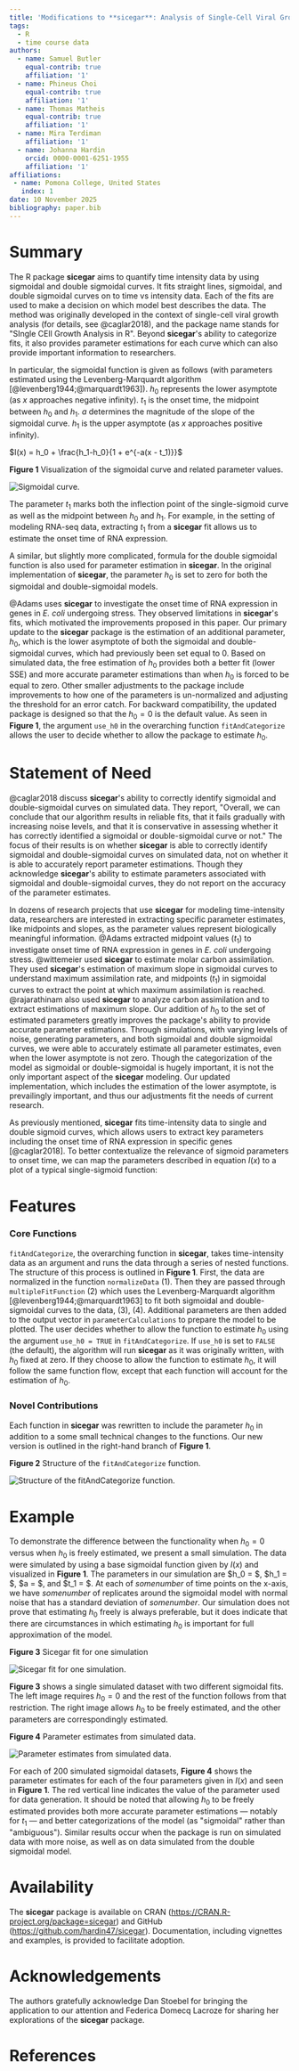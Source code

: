 ```yaml
---
title: 'Modifications to **sicegar**: Analysis of Single-Cell Viral Growth Curves'
tags:
  - R
  - time course data
authors:
  - name: Samuel Butler
    equal-contrib: true 
    affiliation: '1'
  - name: Phineus Choi
    equal-contrib: true 
    affiliation: '1'
  - name: Thomas Matheis
    equal-contrib: true 
    affiliation: '1'
  - name: Mira Terdiman
    affiliation: '1'
  - name: Johanna Hardin
    orcid: 0000-0001-6251-1955
    affiliation: '1'
affiliations:
 - name: Pomona College, United States
   index: 1
date: 10 November 2025
bibliography: paper.bib
---
```


# Summary

The R package **sicegar** aims to quantify time intensity data by using sigmoidal and double sigmoidal curves.
It fits straight lines, sigmoidal, and double sigmoidal curves on to time vs intensity data.
Each of the fits are used to make a decision on which model best describes the data. 
The method was originally developed in the context of single-cell viral growth analysis (for details, see @caglar2018), and the package name stands for "SIngle CEll Growth Analysis in R". 
Beyond **sicegar**'s ability to categorize fits, it also provides parameter estimations for each curve which can also provide important information to researchers. 

In particular, the sigmoidal function is given as follows (with parameters estimated using the Levenberg-Marquardt algorithm [@levenberg1944;@marquardt1963]).
$h_0$ represents the lower asymptote (as $x$ approaches negative infinity).
$t_1$ is the onset time, the midpoint between $h_0$ and $h_1$.
$a$ determines the magnitude of the slope of the sigmoidal curve.
$h_1$ is the upper asymptote (as $x$ approaches positive infinity).


$I(x) = h_0 + \frac{h_1-h_0}{1 + e^{-a(x - t_1)}}$

**Figure 1** Visualization of the sigmoidal curve and related parameter values.

![Sigmoidal curve.](images/sigmoidal_curve.png)

The parameter $t_1$ marks both the inflection point of the single-sigmoid curve as well as the midpoint between $h_0$ and $h_1.$ 
For example, in the setting of modeling RNA-seq data, extracting $t_1$ from a **sicegar** fit allows us to estimate the onset time of RNA expression.

A similar, but slightly more complicated, formula for the double sigmoidal function is also used for parameter estimation in **sicegar**.
In the original implementation of **sicegar**, the parameter $h_0$ is set to zero for both the sigmoidal and double-sigmoidal models.

@Adams uses **sicegar** to investigate the onset time of RNA expression in genes in *E. coli* undergoing stress. 
They observed limitations in **sicegar**'s fits, which motivated the improvements proposed in this paper. 
Our primary update to the **sicegar** package is the estimation of an additional parameter, $h_0$, which is the lower asymptote of both the sigmoidal and double-sigmoidal curves, which had previously been set equal to 0.
Based on simulated data, the free estimation of $h_0$ provides both a better fit (lower SSE) and more accurate parameter estimations than when $h_0$ is forced to be equal to zero. 
Other smaller adjustments to the package include improvements to how one of the parameters is un-normalized and adjusting the threshold for an error catch. 
For backward compatibility, the updated package is designed so that the $h_0 = 0$ is the default value.
As seen in **Figure 1**, the argument `use_h0` in the overarching function `fitAndCategorize` allows the user to decide whether to allow the package to estimate $h_0$.


# Statement of Need

@caglar2018 discuss **sicegar**'s ability to correctly identify sigmoidal and double-sigmoidal curves on simulated data.
They report, "Overall, we can conclude that our algorithm results in reliable fits, that it fails gradually with increasing noise levels, and that it is conservative in assessing whether it has correctly identified a sigmoidal or double-sigmoidal curve or not."
The focus of their results is on whether **sicegar** is able to correctly identify sigmoidal and double-sigmoidal curves on simulated data, not on whether it is able to accurately report parameter estimations.
Though they acknowledge **sicegar**'s ability to estimate parameters associated with sigmoidal and double-sigmoidal curves, they do not report on the accuracy of the parameter estimates.


In dozens of research projects that use **sicegar** for modeling time-intensity data, researchers are interested in extracting specific parameter estimates, like midpoints and slopes, as the parameter values represent biologically meaningful information.
@Adams extracted midpoint values ($t_1$) to investigate onset time of RNA expression in genes in *E. coli* undergoing stress.
@wittemeier used **sicegar** to estimate molar carbon assimilation. 
They used **sicegar**'s estimation of maximum slope in sigmoidal curves to understand maximum assimilation rate, and midpoints ($t_1$) in sigmoidal curves to extract the point at which maximum assimilation is reached. 
@rajarathinam also used **sicegar** to analyze carbon assimilation and to extract estimations of maximum slope.
Our addition of $h_0$ to the set of estimated parameters greatly improves the package's ability to provide accurate parameter estimations.
Through simulations, with varying levels of noise, generating parameters, and both sigmoidal and double sigmoidal curves, we were able to accurately estimate all parameter estimates, even when the lower asymptote is not zero.
Though the categorization of the model as sigmoidal or double-sigmoidal is hugely important, it is not the only important aspect of the **sicegar** modeling.
Our updated implementation, which includes the estimation of the lower asymptote, is prevailingly important, and thus our adjustments fit the needs of current research. 

As previously mentioned, **sicegar** fits time-intensity data to single and double sigmoid curves, which allows users to extract key parameters including the onset time of RNA expression in specific genes [@caglar2018]. 
To better contextualize the relevance of sigmoid parameters to onset time, we can map the parameters described in equation $I(x)$ to a plot of a typical single-sigmoid function:


# Features 

### Core Functions

`fitAndCategorize`, the overarching function in **sicegar**, takes time-intensity data as an argument and runs the data through a series of nested functions.
The structure of this process is outlined in **Figure 1**.
First, the data are normalized in the function `normalizeData` (1).
Then they are passed through `multipleFitFunction` (2) which uses the Levenberg-Marquardt algorithm [@levenberg1944;@marquardt1963] to fit both sigmoidal and double-sigmoidal curves to the data, (3), (4).
Additional parameters are then added to the output vector in `parameterCalculations` to prepare the model to be plotted.
The user decides whether to allow the function to estimate $h_0$ using the argument `use_h0 = TRUE` in `fitAndCategorize`. 
If `use_h0` is set to `FALSE` (the default), the algorithm will run **sicegar** as it was originally written, with $h_0$ fixed at zero.
If they choose to allow the function to estimate $h_0$, it will follow the same function flow, except that each function will account for the estimation of $h_0$.

### Novel Contributions

Each function in **sicegar** was rewritten to include the parameter $h_0$ in addition to a some small technical changes to the functions. 
Our new version is outlined in the right-hand branch of **Figure 1**.

**Figure 2** Structure of the `fitAndCategorize` function.

![Structure of the `fitAndCategorize` function.](images/h0_alg.png)

# Example

To demonstrate the difference between the functionality when $h_0 = 0$ versus when $h_0$ is freely estimated, we present a small simulation.
The data were simulated by using a base sigmoidal function given by $I(x)$ and visualized in **Figure 1**.
The parameters in our simulation are $h_0 = $, $h_1 = $, $a = $, and $t_1 = $.
At each of *somenumber* of time points on the x-axis, we have *somenumber* of replicates around the sigmoidal model with normal noise that has a standard deviation of *somenumber*.
Our simulation does not prove that estimating $h_0$ freely is always preferable, but it does indicate that there are circumstances in which estimating $h_0$ is important for full approximation of the model.

**Figure 3** Sicegar fit for one simulation

![Sicegar fit for one simulation.](images/param_est.png)

**Figure 3** shows a single simulated dataset with two different sigmoidal fits.
The left image requires $h_0 = 0$ and the rest of the function follows from that restriction.
The right image allows $h_0$ to be freely estimated, and the other parameters are correspondingly estimated.

**Figure 4** Parameter estimates from simulated data.

![Parameter estimates from simulated data.](images/param_est.png)

For each of 200 simulated sigmoidal datasets, **Figure 4** shows the parameter estimates for each of the four parameters given in $I(x)$ and seen in **Figure 1**.
The red vertical line indicates the value of the parameter used for data generation.
It should be noted that allowing $h_0$ to be freely estimated provides both more accurate parameter estimations — notably for $t_1$ — and better categorizations of the model (as "sigmoidal" rather than "ambiguous").
Similar results occur when the package is run on simulated data with more noise, as well as on data simulated from the double sigmoidal model. 

# Availability

The **sicegar** package is available on CRAN (https://CRAN.R-project.org/package=sicegar) and GitHub (https://github.com/hardin47/sicegar).
Documentation, including vignettes and examples, is provided to facilitate adoption.

# Acknowledgements

The authors gratefully acknowledge Dan Stoebel for bringing the application to our attention and Federica Domecq Lacroze for sharing her explorations of the **sicegar** package.





# References








